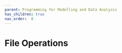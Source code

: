 ```yaml
---
parent: Programming for Modelling and Data Analysis
has_children: true
nav_order:  8
---
```


# File Operations
